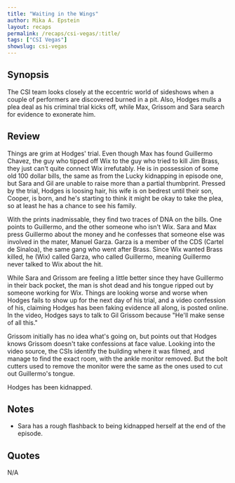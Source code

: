 ```yaml
---
title: "Waiting in the Wings"
author: Mika A. Epstein
layout: recaps
permalink: /recaps/csi-vegas/:title/
tags: ["CSI Vegas"]
showslug: csi-vegas
---
```


## Synopsis

The CSI team looks closely at the eccentric world of sideshows when a couple of performers are discovered burned in a pit. Also, Hodges mulls a plea deal as his criminal trial kicks off, while Max, Grissom and Sara search for evidence to exonerate him.

## Review

Things are grim at Hodges' trial. Even though Max has found Guillermo Chavez, the guy who tipped off Wix to the guy who tried to kill Jim Brass, they just can't quite connect Wix irrefutably. He is in possession of some old 100 dollar bills, the same as from the Lucky kidnapping in episode one, but Sara and Gil are unable to raise more than a partial thumbprint. Pressed by the trial, Hodges is loosing hair, his wife is on bedrest until their son, Cooper, is born, and he's starting to think it might be okay to take the plea, so at least he has a chance to see his family.

With the prints inadmissable, they find two traces of DNA on the bills. One points to Guillermo, and the other someone who isn't Wix. Sara and Max press Guillermo about the money and he confesses that someone else was involved in the mater, Manuel Garza. Garza is a member of the CDS (Cartel de Sinaloa), the same gang who went after Brass. Since Wix wanted Brass killed, he (Wix) called Garza, who called Guillermo, meaning Guillermo never talked to Wix about the hit.

While Sara and Grissom are feeling a little better since they have Guillermo in their back pocket, the man is shot dead and his tongue ripped out by someone working for Wix. Things are looking worse and worse when Hodges fails to show up for the next day of his trial, and a video confession of his, claiming Hodges has been faking evidence all along, is posted online. In the video, Hodges says to talk to Gil Grissom because "He'll make sense of all this."

Grissom initially has no idea what's going on, but points out that Hodges knows Grissom doesn't take confessions at face value. Looking into the video source, the CSIs identify the building where it was filmed, and manage to find the exact room, with the ankle monitor removed. But the bolt cutters used to remove the monitor were the same as the ones used to cut out Guillermo's tongue.

Hodges has been kidnapped.

## Notes

* Sara has a rough flashback to being kidnapped herself at the end of the episode.

## Quotes

N/A
